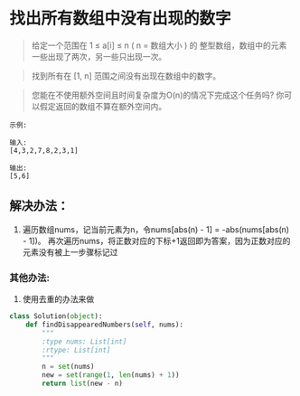 # 找出所有数组中没有出现的数字
> 给定一个范围在  1 ≤ a[i] ≤ n ( n = 数组大小 ) 的 整型数组，数组中的元素一些出现了两次，另一些只出现一次。

> 找到所有在 [1, n] 范围之间没有出现在数组中的数字。

> 您能在不使用额外空间且时间复杂度为O(n)的情况下完成这个任务吗? 你可以假定返回的数组不算在额外空间内。

```
示例:

输入:
[4,3,2,7,8,2,3,1]

输出:
[5,6]
```

## 解决办法：
1. 遍历数组nums，记当前元素为n，令nums[abs(n) - 1] = -abs(nums[abs(n) - 1])。
   再次遍历nums，将正数对应的下标+1返回即为答案，因为正数对应的元素没有被上一步骤标记过


### 其他办法:
1. 使用去重的办法来做

```python
class Solution(object):
    def findDisappearedNumbers(self, nums):
        """
        :type nums: List[int]
        :rtype: List[int]
        """
        n = set(nums)
        new = set(range(1, len(nums) + 1))
        return list(new - n)
```
